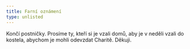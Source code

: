 ```yaml
---
title: Farní oznámení
type: unlisted
---
```


Končí postničky. Prosíme ty, kteří si je vzali domů, aby je v neděli vzali do kostela, abychom je
mohli odevzdat Charitě. Děkuji.